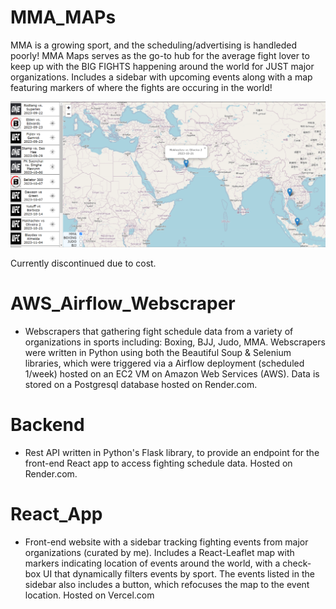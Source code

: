 # MMA_MAPs 
MMA is a growing sport, and the scheduling/advertising is handleded poorly! 
MMA Maps serves as the go-to hub for the average fight lover to keep up with the BIG FIGHTS happening around the world for JUST major organizations. Includes a sidebar with upcoming events along with a map featuring markers of where the fights are occuring in the world!

![alt text](MMA_Website_Pictures.png)

Currently discontinued due to cost.

# AWS_Airflow_Webscraper
- Webscrapers that gathering fight schedule data from a variety of organizations in sports including: Boxing, BJJ, Judo, MMA. Webscrapers were written in Python using both the Beautiful Soup & Selenium libraries, which were triggered via a Airflow deployment (scheduled 1/week) hosted on an EC2 VM on Amazon Web Services (AWS). Data is stored on a Postgresql database hosted on Render.com. 

# Backend
- Rest API written in Python's Flask library, to provide an endpoint for the front-end React app to access fighting schedule data. Hosted on Render.com. 

# React_App
- Front-end website with a sidebar tracking fighting events from major organizations (curated by me). Includes a React-Leaflet map with markers indicating location of events around the world, with a check-box UI that dynamically filters events by sport. The events listed in the sidebar also includes a button, which refocuses the map to the event location. Hosted on Vercel.com 
